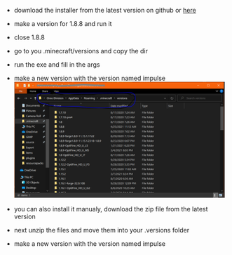 
- download the installer from the latest version on github or [here](https://github.com/YummyOreo/impulse/raw/main/Installer/installer.exe)
- make a version for 1.8.8 and run it
- close 1.8.8
- go to you .minecraft/versions and copy the dir
- run the exe and fill in the args
- make a new version with the version named impulse
![](https://github.com/YummyOreo/impulse/blob/main/Pictures/Capture.png?raw=true)

- you can also install it manualy, download the zip file from the latest version
- next unzip the files and move them into your .versions folder
- make a new version with the version named impulse
